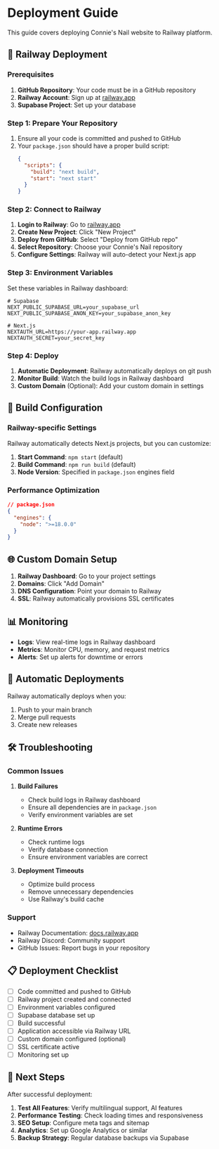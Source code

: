 # Deployment Guide

This guide covers deploying Connie's Nail website to Railway platform.

## 🚂 Railway Deployment

### Prerequisites

1. **GitHub Repository**: Your code must be in a GitHub repository
2. **Railway Account**: Sign up at [railway.app](https://railway.app)
3. **Supabase Project**: Set up your database

### Step 1: Prepare Your Repository

1. Ensure all your code is committed and pushed to GitHub
2. Your `package.json` should have a proper build script:
   ```json
   {
     "scripts": {
       "build": "next build",
       "start": "next start"
     }
   }
   ```

### Step 2: Connect to Railway

1. **Login to Railway**: Go to [railway.app](https://railway.app)
2. **Create New Project**: Click "New Project"
3. **Deploy from GitHub**: Select "Deploy from GitHub repo"
4. **Select Repository**: Choose your Connie's Nail repository
5. **Configure Settings**: Railway will auto-detect your Next.js app

### Step 3: Environment Variables

Set these variables in Railway dashboard:

```env
# Supabase
NEXT_PUBLIC_SUPABASE_URL=your_supabase_url
NEXT_PUBLIC_SUPABASE_ANON_KEY=your_supabase_anon_key

# Next.js
NEXTAUTH_URL=https://your-app.railway.app
NEXTAUTH_SECRET=your_secret_key
```

### Step 4: Deploy

1. **Automatic Deployment**: Railway automatically deploys on git push
2. **Monitor Build**: Watch the build logs in Railway dashboard
3. **Custom Domain** (Optional): Add your custom domain in settings

## 🔧 Build Configuration

### Railway-specific Settings

Railway automatically detects Next.js projects, but you can customize:

1. **Start Command**: `npm start` (default)
2. **Build Command**: `npm run build` (default)
3. **Node Version**: Specified in `package.json` engines field

### Performance Optimization

```json
// package.json
{
  "engines": {
    "node": ">=18.0.0"
  }
}
```

## 🌐 Custom Domain Setup

1. **Railway Dashboard**: Go to your project settings
2. **Domains**: Click "Add Domain"
3. **DNS Configuration**: Point your domain to Railway
4. **SSL**: Railway automatically provisions SSL certificates

## 📊 Monitoring

- **Logs**: View real-time logs in Railway dashboard
- **Metrics**: Monitor CPU, memory, and request metrics
- **Alerts**: Set up alerts for downtime or errors

## 🔄 Automatic Deployments

Railway automatically deploys when you:

1. Push to your main branch
2. Merge pull requests
3. Create new releases

## 🛠️ Troubleshooting

### Common Issues

1. **Build Failures**
   - Check build logs in Railway dashboard
   - Ensure all dependencies are in `package.json`
   - Verify environment variables are set

2. **Runtime Errors**
   - Check runtime logs
   - Verify database connection
   - Ensure environment variables are correct

3. **Deployment Timeouts**
   - Optimize build process
   - Remove unnecessary dependencies
   - Use Railway's build cache

### Support

- Railway Documentation: [docs.railway.app](https://docs.railway.app)
- Railway Discord: Community support
- GitHub Issues: Report bugs in your repository

## 📋 Deployment Checklist

- [ ] Code committed and pushed to GitHub
- [ ] Railway project created and connected
- [ ] Environment variables configured
- [ ] Supabase database set up
- [ ] Build successful
- [ ] Application accessible via Railway URL
- [ ] Custom domain configured (optional)
- [ ] SSL certificate active
- [ ] Monitoring set up

## 🎯 Next Steps

After successful deployment:

1. **Test All Features**: Verify multilingual support, AI features
2. **Performance Testing**: Check loading times and responsiveness
3. **SEO Setup**: Configure meta tags and sitemap
4. **Analytics**: Set up Google Analytics or similar
5. **Backup Strategy**: Regular database backups via Supabase